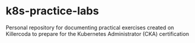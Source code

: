 # k8s-practice-labs
Personal repository for documenting practical exercises created on Killercoda to prepare for the Kubernetes Administrator (CKA) certification
